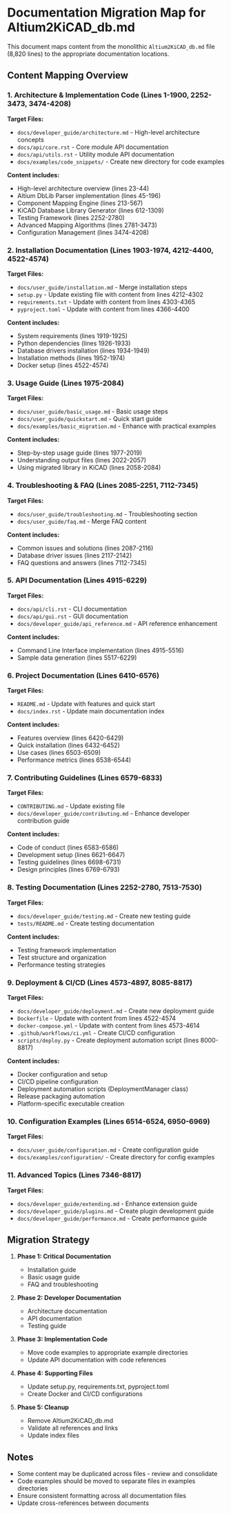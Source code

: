 # Documentation Migration Map for Altium2KiCAD_db.md

This document maps content from the monolithic `Altium2KiCAD_db.md` file (8,820 lines) to the appropriate documentation locations.

## Content Mapping Overview

### 1. Architecture & Implementation Code (Lines 1-1900, 2252-3473, 3474-4208)
**Target Files:**
- `docs/developer_guide/architecture.md` - High-level architecture concepts
- `docs/api/core.rst` - Core module API documentation
- `docs/api/utils.rst` - Utility module API documentation
- `docs/examples/code_snippets/` - Create new directory for code examples

**Content includes:**
- High-level architecture overview (lines 23-44)
- Altium DbLib Parser implementation (lines 45-196)
- Component Mapping Engine (lines 213-567)
- KiCAD Database Library Generator (lines 612-1309)
- Testing Framework (lines 2252-2780)
- Advanced Mapping Algorithms (lines 2781-3473)
- Configuration Management (lines 3474-4208)

### 2. Installation Documentation (Lines 1903-1974, 4212-4400, 4522-4574)
**Target Files:**
- `docs/user_guide/installation.md` - Merge installation steps
- `setup.py` - Update existing file with content from lines 4212-4302
- `requirements.txt` - Update with content from lines 4303-4365
- `pyproject.toml` - Update with content from lines 4366-4400

**Content includes:**
- System requirements (lines 1919-1925)
- Python dependencies (lines 1926-1933)
- Database drivers installation (lines 1934-1949)
- Installation methods (lines 1952-1974)
- Docker setup (lines 4522-4574)

### 3. Usage Guide (Lines 1975-2084)
**Target Files:**
- `docs/user_guide/basic_usage.md` - Basic usage steps
- `docs/user_guide/quickstart.md` - Quick start guide
- `docs/examples/basic_migration.md` - Enhance with practical examples

**Content includes:**
- Step-by-step usage guide (lines 1977-2019)
- Understanding output files (lines 2022-2057)
- Using migrated library in KiCAD (lines 2058-2084)

### 4. Troubleshooting & FAQ (Lines 2085-2251, 7112-7345)
**Target Files:**
- `docs/user_guide/troubleshooting.md` - Troubleshooting section
- `docs/user_guide/faq.md` - Merge FAQ content

**Content includes:**
- Common issues and solutions (lines 2087-2116)
- Database driver issues (lines 2117-2142)
- FAQ questions and answers (lines 7112-7345)

### 5. API Documentation (Lines 4915-6229)
**Target Files:**
- `docs/api/cli.rst` - CLI documentation
- `docs/api/gui.rst` - GUI documentation
- `docs/developer_guide/api_reference.md` - API reference enhancement

**Content includes:**
- Command Line Interface implementation (lines 4915-5516)
- Sample data generation (lines 5517-6229)

### 6. Project Documentation (Lines 6410-6576)
**Target Files:**
- `README.md` - Update with features and quick start
- `docs/index.rst` - Update main documentation index

**Content includes:**
- Features overview (lines 6420-6429)
- Quick installation (lines 6432-6452)
- Use cases (lines 6503-6509)
- Performance metrics (lines 6538-6544)

### 7. Contributing Guidelines (Lines 6579-6833)
**Target Files:**
- `CONTRIBUTING.md` - Update existing file
- `docs/developer_guide/contributing.md` - Enhance developer contribution guide

**Content includes:**
- Code of conduct (lines 6583-6586)
- Development setup (lines 6621-6647)
- Testing guidelines (lines 6698-6731)
- Design principles (lines 6769-6793)

### 8. Testing Documentation (Lines 2252-2780, 7513-7530)
**Target Files:**
- `docs/developer_guide/testing.md` - Create new testing guide
- `tests/README.md` - Create testing documentation

**Content includes:**
- Testing framework implementation
- Test structure and organization
- Performance testing strategies

### 9. Deployment & CI/CD (Lines 4573-4897, 8085-8817)
**Target Files:**
- `docs/developer_guide/deployment.md` - Create new deployment guide
- `Dockerfile` - Update with content from lines 4522-4574
- `docker-compose.yml` - Update with content from lines 4573-4614
- `.github/workflows/ci.yml` - Create CI/CD configuration
- `scripts/deploy.py` - Create deployment automation script (lines 8000-8817)

**Content includes:**
- Docker configuration and setup
- CI/CD pipeline configuration
- Deployment automation scripts (DeploymentManager class)
- Release packaging automation
- Platform-specific executable creation

### 10. Configuration Examples (Lines 6514-6524, 6950-6969)
**Target Files:**
- `docs/user_guide/configuration.md` - Create configuration guide
- `docs/examples/configuration/` - Create directory for config examples

### 11. Advanced Topics (Lines 7346-8817)
**Target Files:**
- `docs/developer_guide/extending.md` - Enhance extension guide
- `docs/developer_guide/plugins.md` - Create plugin development guide
- `docs/developer_guide/performance.md` - Create performance guide

## Migration Strategy

1. **Phase 1: Critical Documentation**
   - Installation guide
   - Basic usage guide
   - FAQ and troubleshooting

2. **Phase 2: Developer Documentation**
   - Architecture documentation
   - API documentation
   - Testing guide

3. **Phase 3: Implementation Code**
   - Move code examples to appropriate example directories
   - Update API documentation with code references

4. **Phase 4: Supporting Files**
   - Update setup.py, requirements.txt, pyproject.toml
   - Create Docker and CI/CD configurations

5. **Phase 5: Cleanup**
   - Remove Altium2KiCAD_db.md
   - Validate all references and links
   - Update index files

## Notes
- Some content may be duplicated across files - review and consolidate
- Code examples should be moved to separate files in examples directories
- Ensure consistent formatting across all documentation files
- Update cross-references between documents